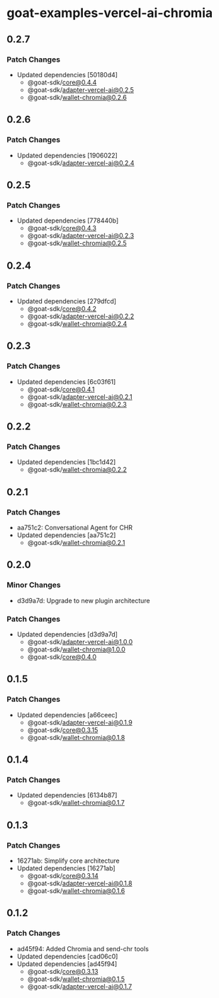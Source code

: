 # goat-examples-vercel-ai-chromia

## 0.2.7

### Patch Changes

- Updated dependencies [50180d4]
  - @goat-sdk/core@0.4.4
  - @goat-sdk/adapter-vercel-ai@0.2.5
  - @goat-sdk/wallet-chromia@0.2.6

## 0.2.6

### Patch Changes

- Updated dependencies [1906022]
  - @goat-sdk/adapter-vercel-ai@0.2.4

## 0.2.5

### Patch Changes

- Updated dependencies [778440b]
  - @goat-sdk/core@0.4.3
  - @goat-sdk/adapter-vercel-ai@0.2.3
  - @goat-sdk/wallet-chromia@0.2.5

## 0.2.4

### Patch Changes

- Updated dependencies [279dfcd]
  - @goat-sdk/core@0.4.2
  - @goat-sdk/adapter-vercel-ai@0.2.2
  - @goat-sdk/wallet-chromia@0.2.4

## 0.2.3

### Patch Changes

- Updated dependencies [6c03f61]
  - @goat-sdk/core@0.4.1
  - @goat-sdk/adapter-vercel-ai@0.2.1
  - @goat-sdk/wallet-chromia@0.2.3

## 0.2.2

### Patch Changes

- Updated dependencies [1bc1d42]
  - @goat-sdk/wallet-chromia@0.2.2

## 0.2.1

### Patch Changes

- aa751c2: Conversational Agent for CHR
- Updated dependencies [aa751c2]
  - @goat-sdk/wallet-chromia@0.2.1

## 0.2.0

### Minor Changes

- d3d9a7d: Upgrade to new plugin architecture

### Patch Changes

- Updated dependencies [d3d9a7d]
  - @goat-sdk/adapter-vercel-ai@1.0.0
  - @goat-sdk/wallet-chromia@1.0.0
  - @goat-sdk/core@0.4.0

## 0.1.5

### Patch Changes

- Updated dependencies [a66ceec]
  - @goat-sdk/adapter-vercel-ai@0.1.9
  - @goat-sdk/core@0.3.15
  - @goat-sdk/wallet-chromia@0.1.8

## 0.1.4

### Patch Changes

- Updated dependencies [6134b87]
  - @goat-sdk/wallet-chromia@0.1.7

## 0.1.3

### Patch Changes

- 16271ab: Simplify core architecture
- Updated dependencies [16271ab]
  - @goat-sdk/core@0.3.14
  - @goat-sdk/adapter-vercel-ai@0.1.8
  - @goat-sdk/wallet-chromia@0.1.6

## 0.1.2

### Patch Changes

- ad45f94: Added Chromia and send-chr tools
- Updated dependencies [cad06c0]
- Updated dependencies [ad45f94]
  - @goat-sdk/core@0.3.13
  - @goat-sdk/wallet-chromia@0.1.5
  - @goat-sdk/adapter-vercel-ai@0.1.7
